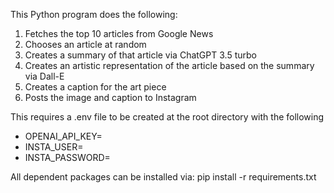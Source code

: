 This Python program does the following:
  1. Fetches the top 10 articles from Google News
  2. Chooses an article at random
  3. Creates a summary of that article via ChatGPT 3.5 turbo
  4. Creates an artistic representation of the article based on the summary via Dall-E
  5. Creates a caption for the art piece
  6. Posts the image and caption to Instagram

This requires a .env file to be created at the root directory with the following
  * OPENAI_API_KEY=<Your OpenAI Key>
  * INSTA_USER=<Your Instagram Usernamey>
  * INSTA_PASSWORD=<Your Instagram Password>

All dependent packages can be installed via: pip install -r requirements.txt
